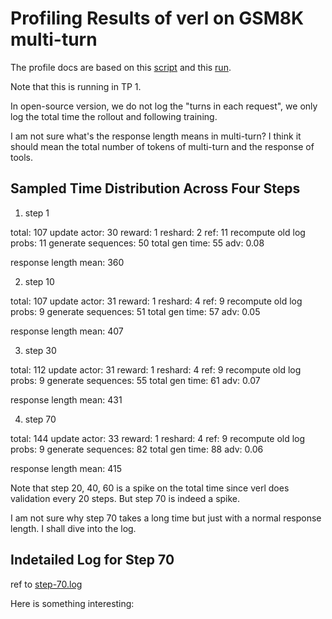 # Profiling Results of verl on GSM8K multi-turn

The profile docs are based on this [script](https://github.com/zhaochenyang20/Awesome-ML-SYS-Tutorial/blob/main/rlhf/verl/multi-turn/tool_examples/debug-tp-2-multi-turn.md) and this [run](https://wandb.ai/zhaochenyang20/verl-profile-sglang-qwen2.5/runs/2xv2fcad?nw=nwuserzhaochenyang20).

Note that this is running in TP 1.

In open-source version, we do not log the "turns in each request", we only log the total time the rollout and following training.

I am not sure what's the response length means in multi-turn? I think it should mean the total number of tokens of multi-turn and the response of tools.

## Sampled Time Distribution Across Four Steps

1. step 1

total: 107
update actor: 30
reward: 1
reshard: 2
ref: 11
recompute old log probs: 11
generate sequences: 50
total gen time: 55
adv: 0.08

response length mean: 360

2. step 10

total: 107
update actor: 31
reward: 1
reshard: 4
ref: 9
recompute old log probs: 9
generate sequences: 51
total gen time: 57
adv: 0.05

response length mean: 407

3. step 30

total: 112
update actor: 31
reward: 1
reshard: 4
ref: 9
recompute old log probs: 9
generate sequences: 55
total gen time: 61
adv: 0.07

response length mean: 431

4. step 70

total: 144
update actor: 33
reward: 1
reshard: 4
ref: 9
recompute old log probs: 9
generate sequences: 82
total gen time: 88
adv: 0.06

response length mean: 415

Note that step 20, 40, 60 is a spike on the total time since verl does validation every 20 steps. But step 70 is indeed a spike.

I am not sure why step 70 takes a long time but just with a normal response length. I shall dive into the log.

## Indetailed Log for Step 70

ref to [step-70.log](./step-70.log)

Here is something interesting: